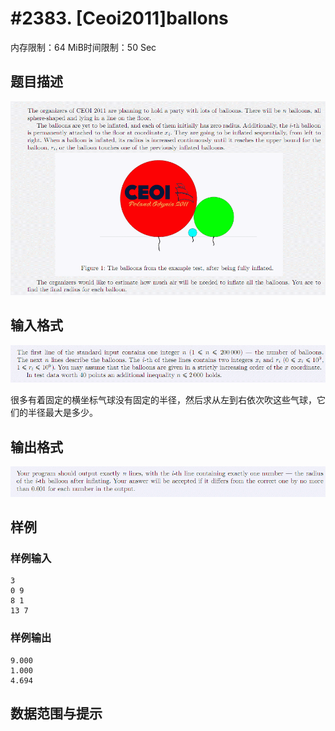 # #2383. [Ceoi2011]ballons

内存限制：64 MiB时间限制：50 Sec

## 题目描述

![](upload/201107/c1.jpg)

## 输入格式

![](upload/201107/c2(1).jpg)

很多有着固定的横坐标气球没有固定的半径，然后求从左到右依次吹这些气球，它们的半径最大是多少。

## 输出格式

![](upload/201107/c3.jpg)

## 样例

### 样例输入

    
    3
    0 9
    8 1
    13 7
    

### 样例输出

    
    9.000
    1.000
    4.694
    

## 数据范围与提示
